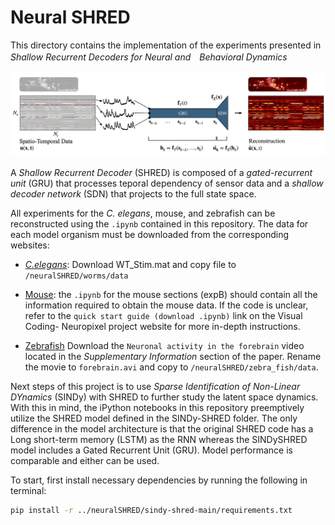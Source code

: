 # Neural SHRED

This directory contains the implementation of the experiments presented in *Shallow Recurrent Decoders for Neural and　Behavioral Dynamics*

![Diagram of SHRED architecture](shred_diagram.png)

A *Shallow Recurrent Decoder* (SHRED) is composed of a *gated-recurrent unit* (GRU) that processes teporal dependency of sensor data and a *shallow decoder network* (SDN) that projects to the full state space. 

All experiments for the *C. elegans*, mouse, and zebrafish can be reconstructed using the `.ipynb` contained in this repository. The data for each model organism must be downloaded from the corresponding websites: 

- [*C.elegans*](https://osf.io/2395t/): Download WT_Stim.mat and copy file to `/neuralSHRED/worms/data`

- [Mouse](https://allensdk.readthedocs.io/en/latest/visual_coding_neuropixels.html): the `.ipynb` for the mouse sections (expB) should contain all the information required to obtain the mouse data. If the code is unclear, refer to the `quick start guide (download .ipynb)` link on the Visual Coding- Neuropixel project website for more in-depth instructions. 

- [Zebrafish](https://www.nature.com/articles/nmeth.2434) Download the `Neuronal activity in the forebrain` video located in the *Supplementary Information* section of the paper. Rename the movie to `forebrain.avi` and copy to `/neuralSHRED/zebra_fish/data`.


Next steps of this project is to use *Sparse Identification of Non-Linear DYnamics* (SINDy) with SHRED to further study the latent space dynamics. With this in mind, the iPython notebooks in this repository preemptively utilize the SHRED model defined in the SINDy-SHRED folder. The only difference in the model architecture is that the original SHRED code has a Long short-term memory (LSTM) as the RNN whereas the SINDySHRED model includes a Gated Recurrent Unit (GRU). Model performance is comparable and either can be used. 

To start, first install necessary dependencies by running the following in terminal: 
```bash
pip install -r ../neuralSHRED/sindy-shred-main/requirements.txt
```